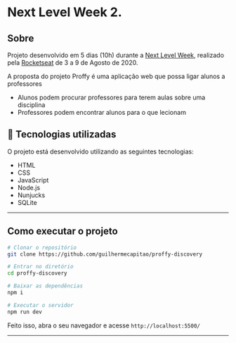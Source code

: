 # Next Level Week 2.

## Sobre

Projeto desenvolvido em 5 dias (10h) durante a [Next Level Week](https://nextlevelweek.com/inscricao/2), realizado pela [Rocketseat](https://github.com/Rocketseat) de 3 a 9 de Agosto de 2020.

A proposta do projeto Proffy é uma aplicação web que possa ligar alunos a professores

* Alunos podem procurar professores para terem aulas sobre uma disciplina
* Professores podem encontrar alunos para o que lecionam

## 🚀 Tecnologias utilizadas

O projeto está desenvolvido utilizando as seguintes tecnologias:

- HTML
- CSS
- JavaScript
- Node.js 
- Nunjucks 
- SQLite 

--- 

## Como executar o projeto

```bash
# Clonar o repositório
git clone https://github.com/guilhermecapitao/proffy-discovery

# Entrar no diretório
cd proffy-discovery

# Baixar as dependências
npm i

# Executar o servidor
npm run dev
```

Feito isso, abra o seu navegador e acesse `http://localhost:5500/`

---
